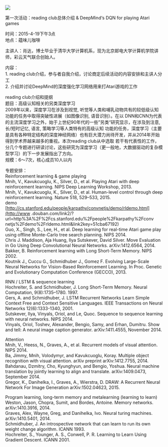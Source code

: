 ![](http://www.swarma.org/swarma/ckfinder/userfiles/images/1428472209.jpg)

第一次活动：reading club总体介绍 & DeepMind‘s DQN for playing Atari games

时间：2015-4-19下午3点  
地点：蕴味儿咖啡  
  
主讲人：肖达，博士毕业于清华大学计算机系，现为北京邮电大学计算机学院讲师，彩云天气联合创始人。  
  
内容：  
1\. reading club介绍，参与者自我介绍，讨论商定后续活动的内容安排和主讲人分工  
2\. 介绍并讨论DeepMind的深度强化学习网络用来打Atari游戏的工作  
  
  
reading club介绍和提纲  
题目：高级认知相关的另类深度学习  
2009年以来，深度学习在涉及到视觉, 听觉等人类和哺乳动物共有的较低级认知功能的任务中取得突破性进展（如图像识别, 语音识别）。在以
DNN和CNN为代表的主流深度学习之外，始于上世纪90年代的一些”另类“研究显示，在涉及到注意, 长/短时记忆, 语言, 策略学习等人类特有的高级认知
功能的任务，深度学习（主要是具有各种特定结构的深度神经网络）也有巨大潜力尚待开发，并从2014年开始得到学术界越来越多的重视。本次reading club从中选取
若干有代表性的工作，分几个专题进行研读讨论，这些研究为深度学习（更一般地，大数据驱动的复杂模型学习）的下一步发展指出了方向。  
规模：6～7次，核心成员10人以内  
  
专题安排：  
Reinforcement learning & game playing  
Mnih, V., Kavukcuoglu, K., Silver, D., et al. Playing Atari with deep
reinforcement learning. NIPS Deep Learning Workshop, 2013.  
Mnih, V., Kavukcuoglu, K., Silver, D., et al. Human-level control through deep
reinforcement learning. Nature 518, 529–533, 2015.  
demo  
[http://cs.stanford.edu/people/karpathy/convnetjs/demo/rldemo.html](http://www
.douban.com/link2/?url=http%3A%2F%2Fcs.stanford.edu%2Fpeople%2Fkarpathy%2Fconv
netjs%2Fdemo%2Frldemo.html&link2key=51cba67192)  
Guo, X., Singh, S., Lee, H., et al. Deep learning for real-time Atari game
play using offline Monte-Carlo tree search planning. NIPS 2014.  
Chris J. Maddison, Aja Huang, Ilya Sutskever, David Silver. Move Evaluation in
Go Using Deep Convolutional Neural Networks. arXiv:1412.6564, 2014.  
Bakker, B. Reinforcement learning with Long Short-Term Memory. NIPS 2002.  
Koutnik J., Cuccu G., Schmidhuber J., Gomez F. Evolving Large-Scale Neural
Networks for Vision-Based Reinforcement Learning. In Proc. Genetic and
Evolutionary Computation Conference (GECCO), 2013.  
  
RNN / LSTM & sequence learning  
Hochreiter, S. and Schmidhuber, J. Long Short-Term Memory. Neural Computation,
9(8):1735–1780. 1997.  
Gers, A. and Schmidhuber, J. LSTM Recurrent Networks Learn Simple Context Free
and Context Sensitive Languages. IEEE Transactions on Neural Networks
12(6):1333-1340, 2001.  
Sutskever, Ilya, Vinyals, Oriol, and Le, Quoc. Sequence to sequence learning
with neural networks. NIPS 2014.  
Vinyals, Oriol, Toshev, Alexander, Bengio, Samy, and Erhan, Dumitru. Show and
tell: A neural image caption generator. arXiv:1411.4555, November 2014.  
  
Attention  
Mnih, V., Heess, N., Graves, A., et al. Recurrent models of visual attention.
NIPS 2014.  
Ba, Jimmy, Mnih, Volodymyr, and Kavukcuoglu, Koray. Multiple object
recognition with visual attention. arXiv preprint arXiv:1412.7755, 2014.  
Bahdanau, Dzmitry, Cho, Kyunghyun, and Bengio, Yoshua. Neural machine
translation by jointly learning to align and translate. arXiv:1409.0473,
September 2014.  
Gregor, K., Danihelka, I., Graves, A., Wierstra, D. DRAW: A Recurrent Neural
Network For Image Generation arXiv:1502.04623, 2015.  
  
Program learning, long-term memory and metalearning (learning to learn)  
Weston, Jason, Chopra, Sumit, and Bordes, Antoine. Memory networks.
arXiv:1410.3916, 2014.  
Graves, Alex, Wayne, Greg, and Danihelka, Ivo. Neural turing machines.
arXiv:1410.5401, 2014.  
Schmidhuber, J. An introspective network that can learn to run its own weight
change algorithm. ICANN 1993.  
Hochreiter, S., Younger, A. S., Conwell, P. R. Learning to Learn Using
Gradient Descent. ICANN 2001.  

